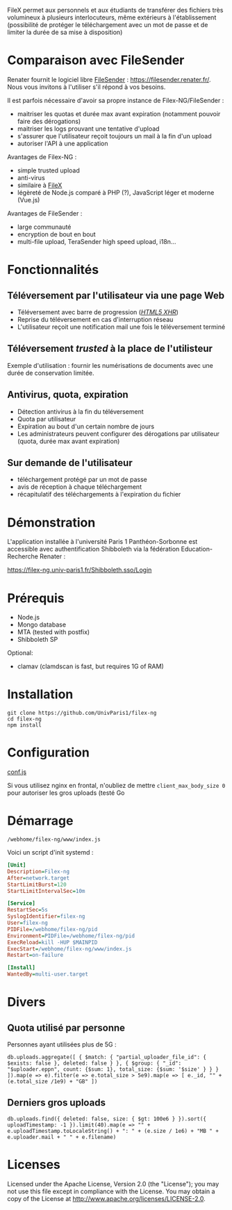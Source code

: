 FileX permet aux personnels et aux étudiants de transférer des fichiers très volumineux à plusieurs interlocuteurs, même extérieurs à l'établissement (possibilité de protéger le téléchargement avec un mot de passe et de limiter la durée de sa mise à disposition) 

# Comparaison avec FileSender

Renater fournit le logiciel libre [FileSender](https://filesender.org/) : https://filesender.renater.fr/. Nous vous invitons à l'utiliser s'il répond à vos besoins.

Il est parfois nécessaire d'avoir sa propre instance de Filex-NG/FileSender :
* maitriser les quotas et durée max avant expiration (notamment pouvoir faire des dérogations)
* maitriser les logs prouvant une tentative d'upload
* s'assurer que l'utilisateur reçoit toujours un mail à la fin d'un upload
* autoriser l'API à une application

Avantages de Filex-NG :
* simple trusted upload
* anti-virus
* similaire à [FileX](https://github.com/EsupPortail/filex)
* légèreté de Node.js comparé à PHP (?), JavaScript léger et moderne (Vue.js)

Avantages de FileSender :
* large communauté
* encryption de bout en bout
* multi-file upload, TeraSender high speed upload, i18n...

# Fonctionnalités

## Téléversement par l'utilisateur via une page Web

* Téléversement avec barre de progression ([_HTML5 XHR_](https://developer.mozilla.org/en-US/docs/Web/API/XMLHttpRequest/upload))
* Reprise du téléversement en cas d'interruption réseau
* L'utilisateur reçoit une notification mail une fois le téléversement terminé

## Téléversement *trusted* à la place de l'utilisteur

Exemple d'utilisation : fournir les numérisations de documents avec une durée de conservation limitée.

## Antivirus, quota, expiration

* Détection antivirus à la fin du téléversement
* Quota par utilisateur
* Expiration au bout d'un certain nombre de jours
* Les administrateurs peuvent configurer des dérogations par utilisateur (quota, durée max avant expiration)

## Sur demande de l'utilisateur

* téléchargement protégé par un mot de passe 
* avis de réception à chaque téléchargement
* récapitulatif des téléchargements à l'expiration du fichier

# Démonstration

L'application installée à l'université Paris 1 Panthéon-Sorbonne est accessible avec authentification Shibboleth via la fédération Education-Recherche Renater :

https://filex-ng.univ-paris1.fr/Shibboleth.sso/Login

# Prérequis

* Node.js
* Mongo database
* MTA (tested with postfix)
* Shibboleth SP

Optional:
* clamav (clamdscan is fast, but requires 1G of RAM)
 
# Installation

```
git clone https://github.com/UnivParis1/filex-ng
cd filex-ng
npm install
```

# Configuration

[conf.js](https://github.com/UnivParis1/filex-ng/blob/master/conf.js)


Si vous utilisez nginx en frontal, n'oubliez de mettre `client_max_body_size 0` pour autoriser les gros uploads (testé  Go

# Démarrage

```
/webhome/filex-ng/www/index.js
```

Voici un script d'init systemd :

```ini /etc/systemd/system/filex-ng.service 
[Unit]
Description=Filex-ng
After=network.target
StartLimitBurst=120
StartLimitIntervalSec=10m

[Service]
RestartSec=5s
SyslogIdentifier=filex-ng
User=filex-ng
PIDFile=/webhome/filex-ng/pid
Environment=PIDFile=/webhome/filex-ng/pid
ExecReload=kill -HUP $MAINPID
ExecStart=/webhome/filex-ng/www/index.js
Restart=on-failure

[Install]
WantedBy=multi-user.target
```

# Divers

## Quota utilisé par personne

Personnes ayant utilisées plus de 5G :

```
db.uploads.aggregate([ { $match: { "partial_uploader_file_id": { $exists: false }, deleted: false } }, { $group: { "_id": "$uploader.eppn", count: {$sum: 1}, total_size: {$sum: '$size' } } }  ]).map(e => e).filter(e => e.total_size > 5e9).map(e => [ e._id, "" + (e.total_size /1e9) + "GB" ])
```

## Derniers gros uploads

```
db.uploads.find({ deleted: false, size: { $gt: 100e6 } }).sort({ uploadTimestamp: -1 }).limit(40).map(e => "" + e.uploadTimestamp.toLocaleString() + ": " + (e.size / 1e6) + "MB " + e.uploader.mail + " " + e.filename)
```

# Licenses

Licensed under the Apache License, Version 2.0 (the "License"); you may not use this file except in compliance with the License. You may obtain a copy of the License at http://www.apache.org/licenses/LICENSE-2.0.
